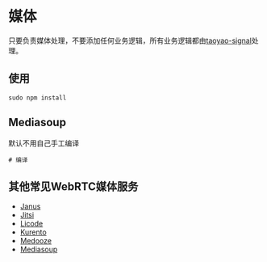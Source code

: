# 媒体

只要负责媒体处理，不要添加任何业务逻辑，所有业务逻辑都由[taoyao-signal](../taoyao-signal)处理。

## 使用

```
sudo npm install
```

## Mediasoup

默认不用自己手工编译

```
# 编译

```

## 其他常见WebRTC媒体服务

* [Janus](https://github.com/meetecho/janus-gateway/)
* [Jitsi](https://github.com/jitsi)
* [Licode](https://github.com/lynckia/licode)
* [Kurento](https://github.com/Kurento/kurento-media-server)
* [Medooze](https://github.com/medooze/media-server)
* [Mediasoup](https://github.com/versatica/mediasoup)
